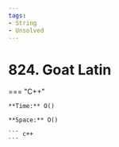```yaml
---
tags:
- String
- Unsolved
---
```



# 824. Goat Latin

=== "C++"

    **Time:** O()

    **Space:** O()

    ``` c++
    ```